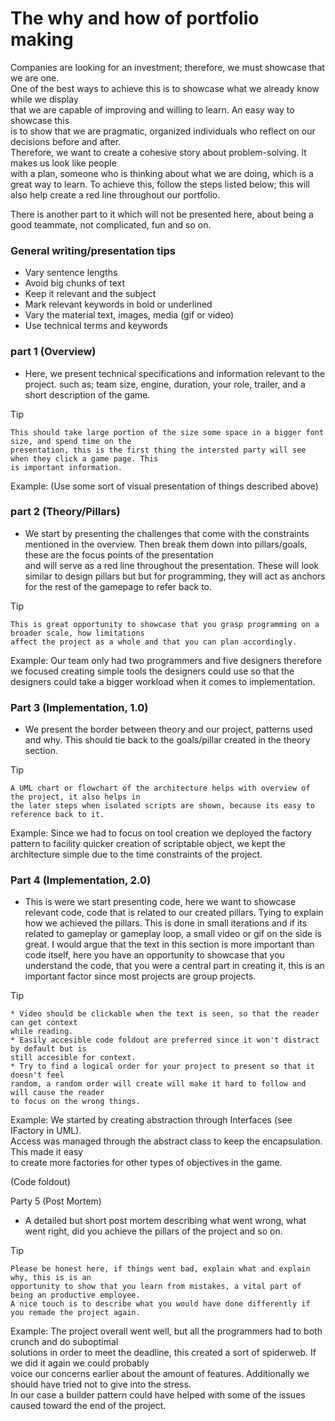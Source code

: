 ﻿# The why and how of portfolio making
Companies are looking for an investment; therefore, we must showcase that we are one.  
One of the best ways to achieve this is to showcase what we already know while we display  
that we are capable of improving and willing to learn. An easy way to showcase this  
is to show that we are pragmatic, organized individuals who reflect on our decisions before and after.  
Therefore, we want to create a cohesive story about problem-solving. It makes us look like people  
with a plan, someone who is thinking about what we are doing,
which is a great way to learn. To achieve this, follow the steps listed below;
this will also help create a red line throughout our portfolio.

There is another part to it which will not be presented here, about being a good teammate,
not complicated, fun and so on.

### General writing/presentation tips
* Vary sentence lengths
* Avoid big chunks of text
* Keep it relevant and the subject
* Mark relevant keywords in bold or underlined
* Vary the material text, images, media (gif or video)
* Use technical terms and keywords

### part 1 (Overview)
* Here, we present technical specifications and information relevant to the project.
  such as; team size, engine, duration, your role, trailer, and a short description of the game.

[//]: # (Tip)
    Tip

    This should take large portion of the size some space in a bigger font size, and spend time on the 
    presentation, this is the first thing the intersted party will see when they click a game page. This 
    is important information. 

Example: (Use some sort of visual presentation of things described above)

### part 2 (Theory/Pillars)
* We start by presenting the challenges that come with the constraints mentioned in the overview.
  Then break them down into pillars/goals, these are the focus points of the presentation  
  and will serve as a red line throughout the presentation. These will look similar to design pillars
  but but for programming, they will act as anchors for the rest of the gamepage to refer back to.

[//]: # (Tip)
    Tip

    This is great opportunity to showcase that you grasp programming on a broader scale, how limitations
    affect the project as a whole and that you can plan accordingly. 

Example: Our team only had two programmers and five designers therefore we focused creating simple tools the designers could use so that the designers could take a bigger
workload when it comes to implementation.

### Part 3 (Implementation, 1.0)
* We present the border between theory and our project, patterns used and why. This should tie back
  to the goals/pillar created in the theory section.

[//]: # (Tip)
    Tip
  
    A UML chart or flowchart of the architecture helps with overview of the project, it also helps in 
    the later steps when isolated scripts are shown, because its easy to reference back to it. 

Example: Since we had to focus on tool creation we deployed the factory pattern to facility quicker creation
of scriptable object, we kept the architecture simple due to the time constraints of the project.

### Part 4 (Implementation, 2.0)
* This is were we start presenting code, here we want to showcase relevant code, code that is
  related to our created pillars. Tying to explain how we achieved the pillars. This is done in small iterations
  and if its related to gameplay or gameplay loop, a small video or gif on the side is great.
  I would argue that the text in this section is more important than code itself, here you have an opportunity to showcase that you understand the code,
  that you were a central part in creating it, this is an important factor since most
  projects are group projects.

[//]: # (Tip)
    Tip

    * Video should be clickable when the text is seen, so that the reader can get context 
    while reading.
    * Easily accesible code foldout are preferred since it won't distract by default but is
    still accesible for context. 
    * Try to find a logical order for your project to present so that it doesn't feel
    random, a random order will create will make it hard to follow and will cause the reader
    to focus on the wrong things.

Example: We started by creating abstraction through Interfaces (see IFactory in UML).  
Access was managed through the abstract class to keep the encapsulation. This made it easy   
to create more factories for other types of objectives in the game.

(Code foldout)

Party 5 (Post Mortem)

* A detailed but short post mortem describing what went wrong, what went right,
  did you achieve the pillars of the project and so on.


[//]: # (Tip)
    Tip

    Please be honest here, if things went bad, explain what and explain why, this is is an
    opportunity to show that you learn from mistakes, a vital part of being an productive employee. 
    A nice touch is to describe what you would have done differently if you remade the project again.

Example: The project overall went well, but all the programmers had to both crunch and do suboptimal  
solutions in order to meet the deadline, this created a sort of spiderweb. If we did it again we could probably  
voice our concerns earlier about the amount of features. Additionally we should have tried not to give into the stress.  
In our case a builder pattern could have helped with some of the issues caused toward the end of the project.
